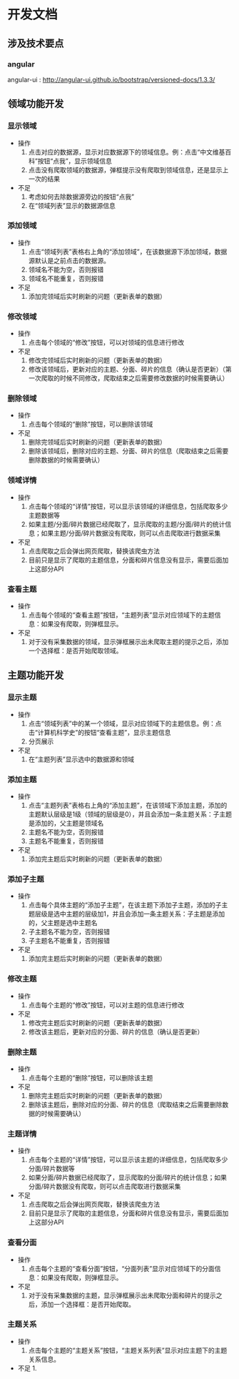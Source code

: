 # 开发文档

## 涉及技术要点
### angular
angular-ui : http://angular-ui.github.io/bootstrap/versioned-docs/1.3.3/

## 领域功能开发
### 显示领域
* 操作
    1. 点击对应的数据源，显示对应数据源下的领域信息。例：点击“中文维基百科”按钮“点我”，显示领域信息
    2. 点击没有爬取领域的数据源，弹框提示没有爬取到领域信息，还是显示上一次的结果
* 不足
    1. 考虑如何去除数据源旁边的按钮“点我”
    2. 在“领域列表”显示的数据源信息
### 添加领域
* 操作
    1. 点击“领域列表”表格右上角的“添加领域”，在该数据源下添加领域，数据源默认是之前点击的数据源。
    2. 领域名不能为空，否则报错
    3. 领域名不能重复，否则报错
* 不足
    1. 添加完领域后实时刷新的问题（更新表单的数据）
### 修改领域
* 操作
    1. 点击每个领域的“修改”按钮，可以对领域的信息进行修改
* 不足
    1. 修改完领域后实时刷新的问题（更新表单的数据）
    2. 修改该领域后，更新对应的主题、分面、碎片的信息（确认是否更新）（第一次爬取的时候不同修改，爬取结束之后需要修改数据的时候需要确认）
### 删除领域
* 操作
    1. 点击每个领域的“删除”按钮，可以删除该领域
* 不足
    1. 删除完领域后实时刷新的问题（更新表单的数据）
    2. 删除该领域后，删除对应的主题、分面、碎片的信息（爬取结束之后需要删除数据的时候需要确认）
### 领域详情
* 操作
    1. 点击每个领域的“详情”按钮，可以显示该领域的详细信息，包括爬取多少主题数据等
    2. 如果主题/分面/碎片数据已经爬取了，显示爬取的主题/分面/碎片的统计信息；如果主题/分面/碎片数据没有爬取，则可以点击爬取进行数据采集
* 不足
    1. 点击爬取之后会弹出网页爬取，替换该爬虫方法
    2. 目前只是显示了爬取的主题信息，分面和碎片信息没有显示，需要后面加上这部分API
### 查看主题
* 操作
    1. 点击每个领域的“查看主题”按钮，“主题列表”显示对应领域下的主题信息：如果没有爬取，则弹框显示。
* 不足
    1. 对于没有采集数据的领域，显示弹框展示出未爬取主题的提示之后，添加一个选择框：是否开始爬取领域。




## 主题功能开发
### 显示主题
* 操作
    1. 点击“领域列表”中的某一个领域，显示对应领域下的主题信息。例：点击“计算机科学史”的按钮“查看主题”，显示主题信息
    2. 分页展示
* 不足
    1. 在“主题列表”显示选中的数据源和领域
### 添加主题
* 操作
    1. 点击“主题列表”表格右上角的“添加主题”，在该领域下添加主题，添加的主题默认层级是1级（领域的层级是0），并且会添加一条主题关系：子主题是添加的，父主题是领域名
    2. 主题名不能为空，否则报错
    3. 主题名不能重复，否则报错
* 不足
    1. 添加完主题后实时刷新的问题（更新表单的数据）
### 添加子主题
* 操作
    1. 点击每个具体主题的“添加子主题”，在该主题下添加子主题，添加的子主题层级是选中主题的层级加1，并且会添加一条主题关系：子主题是添加的，父主题是选中主题名
    2. 子主题名不能为空，否则报错
    3. 子主题名不能重复，否则报错
* 不足
    1. 添加完主题后实时刷新的问题（更新表单的数据）
### 修改主题
* 操作
    1. 点击每个主题的“修改”按钮，可以对主题的信息进行修改
* 不足
    1. 修改完主题后实时刷新的问题（更新表单的数据）
    2. 修改该主题后，更新对应的分面、碎片的信息（确认是否更新）
### 删除主题
* 操作
    1. 点击每个主题的“删除”按钮，可以删除该主题
* 不足
    1. 删除完主题后实时刷新的问题（更新表单的数据）
    2. 删除该主题后，删除对应的分面、碎片的信息（爬取结束之后需要删除数据的时候需要确认）
### 主题详情
* 操作
    1. 点击每个主题的“详情”按钮，可以显示该主题的详细信息，包括爬取多少分面/碎片数据等
    2. 如果分面/碎片数据已经爬取了，显示爬取的分面/碎片的统计信息；如果分面/碎片数据没有爬取，则可以点击爬取进行数据采集
* 不足
    1. 点击爬取之后会弹出网页爬取，替换该爬虫方法
    2. 目前只是显示了爬取的主题信息，分面和碎片信息没有显示，需要后面加上这部分API
### 查看分面
* 操作
    1. 点击每个主题的“查看分面”按钮，“分面列表”显示对应领域下的分面信息：如果没有爬取，则弹框显示。
* 不足
    1. 对于没有采集数据的主题，显示弹框展示出未爬取分面和碎片的提示之后，添加一个选择框：是否开始爬取。
### 主题关系
* 操作
    1. 点击每个主题的“主题关系”按钮，“主题关系列表”显示对应主题下的主题关系信息。
* 不足
    1. 